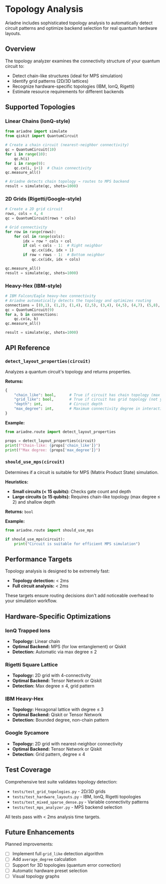 # Topology Analysis

Ariadne includes sophisticated topology analysis to automatically detect circuit patterns and optimize backend selection for real quantum hardware layouts.

## Overview

The topology analyzer examines the connectivity structure of your quantum circuit to:
- Detect chain-like structures (ideal for MPS simulation)
- Identify grid patterns (2D/3D lattices)
- Recognize hardware-specific topologies (IBM, IonQ, Rigetti)
- Estimate resource requirements for different backends

## Supported Topologies

### Linear Chains (IonQ-style)
```python
from ariadne import simulate
from qiskit import QuantumCircuit

# Create a chain circuit (nearest-neighbor connectivity)
qc = QuantumCircuit(10)
for i in range(10):
    qc.h(i)
for i in range(9):
    qc.cx(i, i+1)  # Chain connectivity
qc.measure_all()

# Ariadne detects chain topology → routes to MPS backend
result = simulate(qc, shots=1000)
```

### 2D Grids (Rigetti/Google-style)
```python
# Create a 2D grid circuit
rows, cols = 4, 4
qc = QuantumCircuit(rows * cols)

# Grid connectivity
for row in range(rows):
    for col in range(cols):
        idx = row * cols + col
        if col < cols - 1:  # Right neighbor
            qc.cx(idx, idx + 1)
        if row < rows - 1:  # Bottom neighbor
            qc.cx(idx, idx + cols)

qc.measure_all()
result = simulate(qc, shots=1000)
```

### Heavy-Hex (IBM-style)
```python
# IBM Falcon/Eagle heavy-hex connectivity
# Ariadne automatically detects the topology and optimizes routing
connections = [(0,1), (1,2), (1,4), (2,5), (3,4), (4,5), (4,7), (5,8), (6,7), (7,8)]
qc = QuantumCircuit(9)
for a, b in connections:
    qc.cx(a, b)
qc.measure_all()

result = simulate(qc, shots=1000)
```

## API Reference

### `detect_layout_properties(circuit)`

Analyzes a quantum circuit's topology and returns properties.

**Returns:**
```python
{
    "chain_like": bool,      # True if circuit has chain topology (max degree ≤ 2)
    "grid_like": bool,       # True if circuit has grid topology (not yet implemented)
    "depth": int,            # Circuit depth
    "max_degree": int,       # Maximum connectivity degree in interaction graph
}
```

**Example:**
```python
from ariadne.route import detect_layout_properties

props = detect_layout_properties(circuit)
print(f"Chain-like: {props['chain_like']}")
print(f"Max degree: {props['max_degree']}")
```

### `should_use_mps(circuit)`

Determines if a circuit is suitable for MPS (Matrix Product State) simulation.

**Heuristics:**
- **Small circuits (< 15 qubits):** Checks gate count and depth
- **Large circuits (≥ 15 qubits):** Requires chain-like topology (max degree ≤ 2) and shallow depth

**Returns:** `bool`

**Example:**
```python
from ariadne.route import should_use_mps

if should_use_mps(circuit):
    print("Circuit is suitable for efficient MPS simulation")
```

## Performance Targets

Topology analysis is designed to be extremely fast:
- **Topology detection:** < 2ms
- **Full circuit analysis:** < 2ms

These targets ensure routing decisions don't add noticeable overhead to your simulation workflow.

## Hardware-Specific Optimizations

### IonQ Trapped Ions
- **Topology:** Linear chain
- **Optimal Backend:** MPS (for low entanglement) or Qiskit
- **Detection:** Automatic via max degree ≤ 2

### Rigetti Square Lattice
- **Topology:** 2D grid with 4-connectivity
- **Optimal Backend:** Tensor Network or Qiskit
- **Detection:** Max degree ≤ 4, grid pattern

### IBM Heavy-Hex
- **Topology:** Hexagonal lattice with degree ≤ 3
- **Optimal Backend:** Qiskit or Tensor Network
- **Detection:** Bounded degree, non-chain pattern

### Google Sycamore
- **Topology:** 2D grid with nearest-neighbor connectivity
- **Optimal Backend:** Tensor Network or Qiskit
- **Detection:** Grid pattern, degree ≤ 4

## Test Coverage

Comprehensive test suite validates topology detection:
- `tests/test_grid_topologies.py` - 2D/3D grids
- `tests/test_hardware_layouts.py` - IBM, IonQ, Rigetti topologies
- `tests/test_mixed_sparse_dense.py` - Variable connectivity patterns
- `tests/test_mps_analyzer.py` - MPS backend selection

All tests pass with < 2ms analysis time targets.

## Future Enhancements

Planned improvements:
- [ ] Implement full `grid_like` detection algorithm
- [ ] Add `average_degree` calculation
- [ ] Support for 3D topologies (quantum error correction)
- [ ] Automatic hardware preset selection
- [ ] Visual topology graphs
